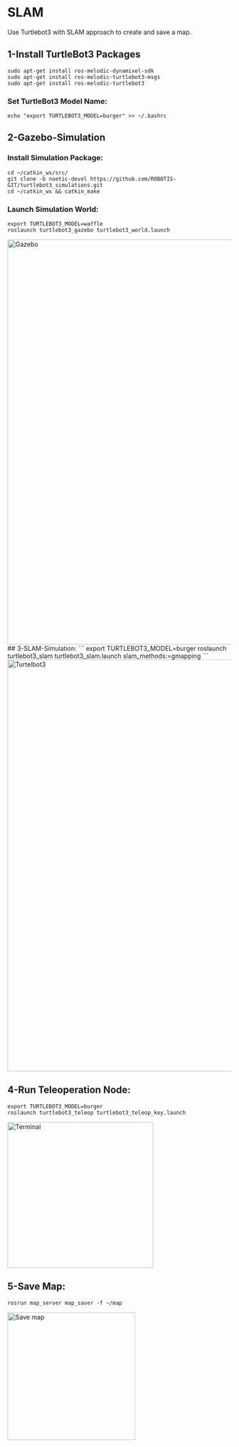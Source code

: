# SLAM
Use Turtlebot3 with SLAM approach to create and save a map.
## 1-Install TurtleBot3 Packages
``` 
sudo apt-get install ros-melodic-dynamixel-sdk
sudo apt-get install ros-melodic-turtlebot3-msgs
sudo apt-get install ros-melodic-turtlebot3
``` 
### Set TurtleBot3 Model Name:
```
echo "export TURTLEBOT3_MODEL=burger" >> ~/.bashrc
```
## 2-Gazebo-Simulation
### Install Simulation Package:
```
cd ~/catkin_ws/src/
git clone -b noetic-devel https://github.com/ROBOTIS-GIT/turtlebot3_simulations.git
cd ~/catkin_ws && catkin_make
```
### Launch Simulation World:
``` 
export TURTLEBOT3_MODEL=waffle
roslaunch turtlebot3_gazebo turtlebot3_world.launch
``` 
<img width="911" alt="Gazebo" src="https://github.com/Razanalshaeri/SLAM/assets/135154136/a7d782a1-c474-401c-aa51-78f71b44bed1"> 
## 3-SLAM-Simulation:
``` 
export TURTLEBOT3_MODEL=burger
roslaunch turtlebot3_slam turtlebot3_slam.launch slam_methods:=gmapping
``` 
<img width="926" alt="Turtelbot3" src="https://github.com/Razanalshaeri/SLAM/assets/135154136/1d255837-b8d4-4c05-a6b1-c60766ca5918">

## 4-Run Teleoperation Node:
``` 
export TURTLEBOT3_MODEL=burger
roslaunch turtlebot3_teleop turtlebot3_teleop_key.launch
```` 
<img width="328" alt="Terminal" src="https://github.com/Razanalshaeri/SLAM/assets/135154136/8f60338f-0b99-45fd-9f39-6aede9c10daf">

## 5-Save Map:
``` 
rosrun map_server map_saver -f ~/map
``` 
<img width="287" alt="Save map" src="https://github.com/Razanalshaeri/SLAM/assets/135154136/5115ee27-15f4-4b8e-8309-51f653251770">





